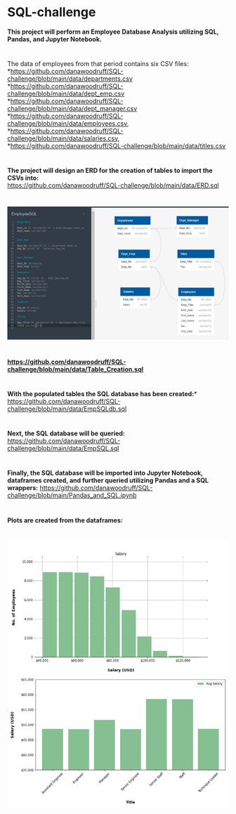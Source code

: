 # SQL-challenge
**This project will perform an Employee Database Analysis utilizing SQL, Pandas, and Jupyter Notebook.**
#
The data of employees from that period contains six CSV files:
*https://github.com/danawoodruff/SQL-challenge/blob/main/data/departments.csv<br/>*https://github.com/danawoodruff/SQL-challenge/blob/main/data/dept_emp.csv<br/>
*https://github.com/danawoodruff/SQL-challenge/blob/main/data/dept_manager.csv<br/>
*https://github.com/danawoodruff/SQL-challenge/blob/main/data/employees.csv,
*https://github.com/danawoodruff/SQL-challenge/blob/main/data/salaries.csv,
*https://github.com/danawoodruff/SQL-challenge/blob/main/data/titles.csv
#
**The project will design an ERD for the creation of tables to import the CSVs into:**<br/>
https://github.com/danawoodruff/SQL-challenge/blob/main/data/ERD.sql
#
![ERD](/Images/ERD_Tables.JPG)
#
**https://github.com/danawoodruff/SQL-challenge/blob/main/data/Table_Creation.sql**
#
**With the populated tables the SQL database has been created:***
https://github.com/danawoodruff/SQL-challenge/blob/main/data/EmpSQLdb.sql
#
**Next, the SQL database will be queried:**
https://github.com/danawoodruff/SQL-challenge/blob/main/data/EmpSQL.sql
#
**Finally, the SQL database will be imported into Jupyter Notebook, dataframes created, and further queried utilizing Pandas and a SQL wrappers:**
https://github.com/danawoodruff/SQL-challenge/blob/main/Pandas_and_SQL.ipynb
#
**Plots are created from the dataframes:**
#
![Histogram](/Images/Histogram.png)
![Bar Plot](/Images/Bar_Plot.png)
